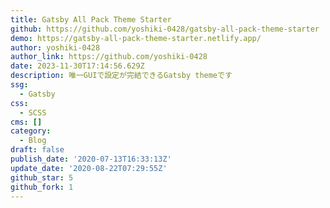 ```yaml
---
title: Gatsby All Pack Theme Starter
github: https://github.com/yoshiki-0428/gatsby-all-pack-theme-starter
demo: https://gatsby-all-pack-theme-starter.netlify.app/
author: yoshiki-0428
author_link: https://github.com/yoshiki-0428
date: 2023-11-30T17:14:56.629Z
description: 唯一GUIで設定が完結できるGatsby themeです
ssg:
  - Gatsby
css:
  - SCSS
cms: []
category:
  - Blog
draft: false
publish_date: '2020-07-13T16:33:13Z'
update_date: '2020-08-22T07:29:55Z'
github_star: 5
github_fork: 1
---
```


